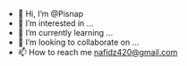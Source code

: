 - 👋 Hi, I’m @Pisnap
- 👀 I’m interested in ...
- 🌱 I’m currently learning ...
- 💞️ I’m looking to collaborate on ...
- 📫 How to reach me nafidz420@gmail.com

<!---
Pisnap/Pisnap is a ✨ special ✨ repository because its `README.md` (this file) appears on your GitHub profile.
You can click the Preview link to take a look at your changes.
--->
